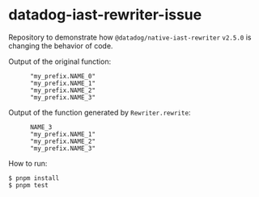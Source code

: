 # datadog-iast-rewriter-issue

Repository to demonstrate how `@datadog/native-iast-rewriter` `v2.5.0` is changing the behavior of code.

Output of the original function:

```
      "my_prefix.NAME_0"
      "my_prefix.NAME_1"
      "my_prefix.NAME_2"
      "my_prefix.NAME_3"
```

Output of the function generated by `Rewriter.rewrite`:

```
      NAME_3
      "my_prefix.NAME_1"
      "my_prefix.NAME_2"
      "my_prefix.NAME_3"
```

How to run:

```
$ pnpm install
$ pnpm test
```

